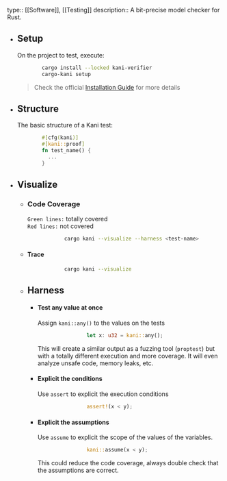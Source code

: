 type:: [[Software]], [[Testing]]
description:: A bit-precise model checker for Rust.

- ## Setup   
    
  On the project to test, execute:  
  ``` sh
  		  cargo install --locked kani-verifier
  		  cargo-kani setup
  ```
    
  > Check the official [Installation Guide](https://model-checking.github.io/kani/install-guide.html) for more details
- ## Structure  
    
  The basic structure of a Kani test:  
  ``` rust
  		  #[cfg(kani)] 
  		  #[kani::proof] 
  		  fn test_name() { 
  		  	...
  		  }
  ```
- ## Visualize
	- ### Code Coverage  
	    
	  `Green lines:`  totally covered  
	  `Red lines:`  not covered  
	    
	  ``` sh
	  			  cargo kani --visualize --harness <test-name>
	  ```
	- #### Trace  
	    
	  ``` sh
	  			  cargo kani --visualize
	  ```
	- ## Harness
		- #### Test any value at once  
		    
		  Assign `kani::any()`  to the values on the tests  
		    
		  ``` rust
		  				  let x: u32 = kani::any();
		  ```
		    
		  This will create a similar output as a fuzzing tool (`proptest`) but with a totally different execution and more coverage. It will even analyze unsafe code, memory leaks, etc.
		- #### Explicit the conditions  
		    
		  Use `assert` to explicit the execution conditions  
		    
		  ``` rust
		  				  assert!(x < y);
		  ```
		- #### Explicit the assumptions  
		    
		  Use `assume` to explicit the scope of the values of the variables.   
		    
		  ``` rust
		  				  kani::assume(x < y);
		  ```
		    
		  This could reduce the code coverage, always double check that the assumptions are correct.